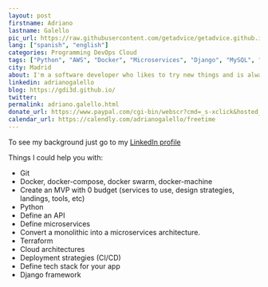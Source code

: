 ```yaml
---
layout: post
firstname: Adriano
lastname: Galello
pic_url: https://raw.githubusercontent.com/getadvice/getadvice.github.io/master/assets/profile-pics/gdi.jpg
lang: ["spanish", "english"]
categories: Programming DevOps Cloud
tags: ["Python", "AWS", "Docker", "Microservices", "Django", "MySQL", "API Design"]
city: Madrid
about: I'm a software developer who likes to try new things and is always looking for some new side projects to work on (and dropping the other ones 😬).
linkedin: adrianogalello
blog: https://gdi3d.github.io/
twitter: 
permalink: adriano.galello.html
donate_url: https://www.paypal.com/cgi-bin/webscr?cmd=_s-xclick&hosted_button_id=3YCWCPTSTGBJY&source=url
calendar_url: https://calendly.com/adrianogalello/freetime
---
```

To see my background just go to my [LinkedIn profile](https://www.linkedin.com/in/adrianogalello)

Things I could help you with:

- Git
- Docker, docker-compose, docker swarm, docker-machine
- Create an MVP with 0 budget (services to use, design strategies, landings, tools, etc)
- Python
- Define an API
- Define microservices
- Convert a monolithic into a microservices architecture.
- Terraform
- Cloud architectures
- Deployment strategies (CI/CD)
- Define tech stack for your app
- Django framework